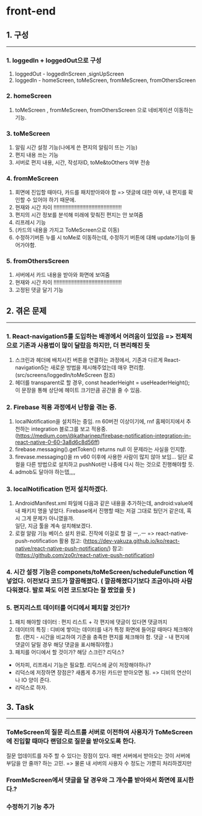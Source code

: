 # front-end
## 1. 구성
----------------


### 1. loggedIn + loggedOut으로 구성
1. loggedOut - loggedInScreen ,signUpScreen
2. loggedIn - homeScreen, toMeScreen, fromMeScreen, fromOthersScreen


### 2. homeScreen
1. toMeScreen , fromMeScreen, fromOthersScreen 으로 네비게이션 이동하는 기능.


### 3. toMeScreen
1. 알림 시간 설정 기능(나에게 쓴 편지의 알림이 뜨는 기능)
2. 편지 내용 쓰는 기능
3. 서버로 편지 내용, 시간, 작성자ID, toMe&toOthers 여부 전송


### 4. fromMeScreen
1. 회면에 진입할 때마다, 카드를 패치받아와야 함 => 댓글에 대한 여부, 내 편지를 확인할 수 있어야 하기 때문에.
2. 현재와 시간 차이 !!!!!!!!!!!!!!!!!!!!!!!!!!!!!!!!!!!!!!!!!!!!!
3. 편지의 시간 정보를 분석해 미래에 맞춰진 편지는 안 보여줌
4. 리프레시 기능
5. (카드의 내용을 가지고 ToMeScreen으로 이동)
6. 수정하기버튼 누를 시 toMe로 이동하는데, 수정하기 버튼에 대해 update기능이 들어가야함.


### 5. fromOthersScreen
1. 서버에서 카드 내용을 받아와 화면에 보여줌
2. 현재와 시간 차이 !!!!!!!!!!!!!!!!!!!!!!!!!!!!!!!!!!!!!!!!!!!!!
3. 고정된 댓글 달기 기능


## 2. 겪은 문제
-----------------


### 1. React-navigation5를 도입하는 배경에서 어려움이 있었음 => 전체적으로 기존과 사용법이 많이 달랐음 하지만, 더 편리해진 듯
1. 스크린과 헤더에 배치시킨 버튼을 연결하는 과정에서, 기존과 다르게 React-navigation5는 새로운 방법을 제시해주었는데 매우 편리함. (src/screens/loggedIn/toMeScreen 참조)
2. 헤더를 transparent로 할 경우, const headerHeight = useHeaderHeight(); 이 문장을 통해 상단에 헤이트 크기만큼 공간을 줄 수 있음.


### 2. Firebase 적용 과정에서 난항을 겪는 중.
1. localNotification을 설치하는 중임. rn 60버전 이상이기에, rnf 홈페이지에서 추천하는 integration 블로그를 보고 적용중.
(https://medium.com/@katharinep/firebase-notification-integration-in-react-native-0-60-3a8d6c8d56ff)
2. firebase.messaging().getToken() returns null 이 문제라는 사실을 인지함.
3. firevase.messaging()을 rn v60 이후에 사용한 사람이 많지 않아 보임... 일단 로컬을 다른 방법으로 설치하고 pushNoti만 나중에 다시 하는 것으로 진행해야할 듯.
4. admob도 달아야 하는뎁,,,,


### 3. localNotification 먼저 설치하겠다.
1. AndroidManifest.xml 파일에 다음과 같은 내용을 추가하는데, android:value에 내 패키지 명을 넣었다. Firebase에서 진행할 때는 저걸 그대로 뒀던거 같은데, 혹시 그게 문제가 아니였을까.    
<meta-data  android:name="com.dieam.reactnativepushnotification.notification_channel_name" android:value="YOUR NOTIFICATION CHANNEL NAME"/> 일단, 지금 툴을 계속 설치해보겠다.
2. 로컬 알람 기능 베이스 설치 완료. 진작에 이걸로 할 걸 ㅡ,.ㅡ => react-native-push-notification 활용
참고: (https://dev-yakuza.github.io/ko/react-native/react-native-push-notification/)
참고: (https://github.com/zo0r/react-native-push-notification)


### 4. 시간 설정 기능은 componets/toMeScreen/scheduleFunction 에 넣었다. 이전보다 코드가 깔끔해졌다. ( 깔끔해졌다기보다 조금이나마 사람다워졌다. 발로 짜도 이전 코드보다는 잘 짰었을 듯 )


### 5. 편지리스트 데이터를 어디에서 페치할 것인가?
1. 패치 해야할 데이터 : 편지 리스트 + 각 편지에 댓글이 있다면 댓글까지
2. 데이터의 특징 : 디비에 쌓이는 데이터를 내가 특정 화면에 들어갈 때마다 체크해야함. (편지 - 시간을 비교하여 기준을 충족한 편지를 체크해야 함. 댓글 - 내 편지에 댓글이 달릴 경우 해당 댓글을 표시해줘야함.)
3. 패치를 어디에서 할 것이가? 해당 스크린? 리덕스?
* 어차피, 리프레시 기능은 필요함. 리덕스에 굳이 저장해야하나?
* 리덕스에 저장하면 장점은? 새롭게 추가된 카드만 받아오면 됨. => 디비의 연산이나 IO 양이 준다.
* 리덕스로 하자.


## 3. Task
------------------
### ToMeScreen의 질문 리스트를 서버로 이전하여 사용자가 ToMeScreen에 진입할 때마다 랜덤으로 질문을 받아오도록 한다.
질문 업데이트를 자주 할 수 있다는 장점이 있다.
매번 서버에서 받아오는 것이 서버에 부담을 안 줄까? 하는 고민. => 물론 내 서버의 사용자 수 정도는 가뿐히 처리하겠지만

### FromMeScreen에서 댓글을 달 경우와 그 개수를 받아와서 화면에 표시한다.?
### 수정하기 기능 추가